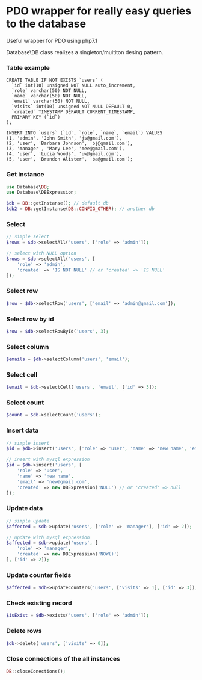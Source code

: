# PDO wrapper for really easy queries to the database

Useful wrapper for PDO using php7.1

Database\DB class realizes a singleton/multiton desing pattern.

### Table example

```mysql
CREATE TABLE IF NOT EXISTS `users` (
  `id` int(10) unsigned NOT NULL auto_increment,
  `role` varchar(50) NOT NULL,
  `name` varchar(50) NOT NULL,
  `email` varchar(50) NOT NULL,
  `visits` int(10) unsigned NOT NULL DEFAULT 0,
  `created` TIMESTAMP DEFAULT CURRENT_TIMESTAMP,
  PRIMARY KEY (`id`)
);

INSERT INTO `users` (`id`, `role`, `name`, `email`) VALUES
(1, 'admin', 'John Smith', 'js@gmail.com'),
(2, 'user', 'Barbara Johnson', 'bj@gmail.com'),
(3, 'manager', 'Mary Lee', 'mee@gmail.com'),
(4, 'user', 'Lucia Woods', 'uw@gmail.com'),
(5, 'user', 'Brandon Alister', 'ba@gmail.com');
```

### Get instance
```php
use Database\DB;
use Database\DBExpression;

$db = DB::getInstanse(); // default db
$db2 = DB::getInstanse(DB::CONFIG_OTHER); // another db 
```

### Select
```php
// simple select
$rows = $db->selectAll('users', ['role' => 'admin']);
```
```php
// select with NULL option
$rows = $db->selectAll('users', [
    'role' => 'admin', 
    'created' => 'IS NOT NULL' // or 'created' => 'IS NULL'
]);
```

### Select row
```php
$row = $db->selectRow('users', ['email' => 'admin@gmail.com']);
```

### Select row by id
```php
$row = $db->selectRowById('users', 3);
```

### Select column
```php
$emails = $db->selectColumn('users', 'email');
```

### Select cell
```php
$email = $db->selectCell('users', 'email', ['id' => 3]);
```

### Select count
```php
$count = $db->selectCount('users');
```

### Insert data
```php
// simple insert
$id = $db->insert('users', ['role' => 'user', 'name' => 'new name', 'email' => 'new@gmail.com']);
```
```php
// insert with mysql expression
$id = $db->insert('users', [
    'role' => 'user', 
    'name' => 'new name', 
    'email' => 'new@gmail.com', 
    'created' => new DBExpression('NULL') // or 'created' => null
]);
```

### Update data
```php
// simple update
$affected = $db->update('users', ['role' => 'manager'], ['id' => 2]);
```
```php
// update with mysql expression
$affected = $db->update('users', [
    'role' => 'manager', 
    'created' => new DBExpression('NOW()')
], ['id' => 2]);
```

### Update counter fields
```php
$affected = $db->updateCounters('users', ['visits' => 1], ['id' => 3]);
```

### Check existing record
```php
$isExist = $db->exists('users', ['role' => 'admin']);
```

### Delete rows
```php
$db->delete('users', ['visits' => 0]);
```

### Close connections of the all instances
```php
DB::closeConections();
```
